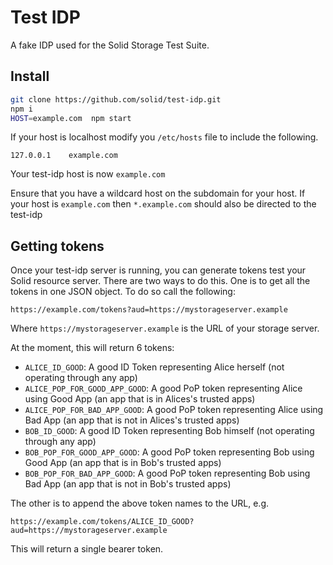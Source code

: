 # Test IDP

A fake IDP used for the Solid Storage Test Suite.

## Install

```bash
git clone https://github.com/solid/test-idp.git
npm i
HOST=example.com  npm start
```

If your host is localhost modify you `/etc/hosts` file to include the following.
```
127.0.0.1    example.com
```
Your test-idp host is now `example.com`

Ensure that you have a wildcard host on the subdomain for your host. If your host is `example.com` then `*.example.com` should also be directed to the test-idp

## Getting tokens

Once your test-idp server is running, you can generate tokens test
your Solid resource server. There are two ways to do this. One is to
get all the tokens in one JSON object. To do so call the following:

```
https://example.com/tokens?aud=https://mystorageserver.example
```

Where `https://mystorageserver.example` is the URL of your storage server.

At the moment, this will return 6 tokens:
 - `ALICE_ID_GOOD`: A good ID Token representing Alice herself (not operating through any app)
 - `ALICE_POP_FOR_GOOD_APP_GOOD`: A good PoP token representing Alice using Good App (an app that is in Alices's trusted apps)
 - `ALICE_POP_FOR_BAD_APP_GOOD`: A good PoP token representing Alice using Bad App (an app that is not in Alices's trusted apps)
 - `BOB_ID_GOOD`: A good ID Token representing Bob himself (not operating through any app)
 - `BOB_POP_FOR_GOOD_APP_GOOD`: A good PoP token representing Bob using Good App (an app that is in Bob's trusted apps)
 - `BOB_POP_FOR_BAD_APP_GOOD`: A good PoP token representing Bob using
   Bad App (an app that is not in Bob's trusted apps)
   
The other is to append the above token names to the URL, e.g. 

```
https://example.com/tokens/ALICE_ID_GOOD?aud=https://mystorageserver.example
```

This will return a single bearer token.
